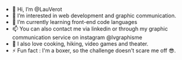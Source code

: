 - 👋 Hi, I’m @LauVerot
- 👀 I’m interested in web development and graphic communication. 
- 🌱 I’m currently learning front-end code languages
- 📫 You can also contact me via linkedin or through my graphic communication service on instagram @lvgraphisme
- 🤩 I also love cooking, hiking, video games and theater.
- ⚡ Fun fact : I'm a boxer, so the challenge doesn't scare me off 😎.

<!---
LauVerot/LauVerot is a ✨ special ✨ repository because its `README.md` (this file) appears on your GitHub profile.
You can click the Preview link to take a look at your changes.
--->
